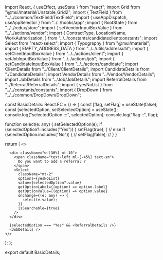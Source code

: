 import React, { useEffect, useState } from "react";
import Grid from "@mui/material/Unstable_Grid2";
import { TextField } from "../../common/TextField/TextField";
import { useAppDispatch, useAppSelector } from "../../hooks/app";
import { RootState } from "../../redux/store";
import { setVendorInputBoxValue } from "../../actions/vendor";
import {
  ContractType,
  LocationName,
  WorkAuthorization,
} from "../../constants/candidateclientconstants";
import Select from "react-select";
import { Typography } from "@mui/material";
import { EMPTY_ADDRESS_DATA } from "../../utils/addressutil";
import { setClientInputBoxValue } from "../../actions/client";
import { setJobInputBoxValue } from "../../actions/job";
import { setCandidateInputBoxValue } from "../../actions/candidate";
import ClientDetails from "../Client/ClientDetails";
import CandidateDetails from "./CandidateDetails";
import VendorDetails from "../Vendor/VendorDetails";
import JobDetails from "../Job/JobDetails";
import ReferralDetails from "../Referral/ReferralDetails";
import { yesNoList } from "../../constants/constants";
import { DropDown } from "../../common/DropDown/DropDown";

const BasicDetails: React.FC = () => {
  const [flag, setFlag] = useState<boolean>(false);
  const [selectedOption, setSelectedOption] = useState<any>();
  console.log("selectedOption::::", selectedOption);
  console.log("flag:::", flag);

  function select(e: any) {
    setSelectedOption(e);
    if (selectedOption?.includes("Yes")) {
      setFlag(true);
    }
    // else if (selectedOption.includes("No")) {
    //   setFlag(false);
    // }
  }

  return (
    <>
      <CandidateDetails />
      <ClientDetails />
      <VendorDetails />

      <div className="w-[30%] mt-10">
        <span className="text-left ml-[-45%] text-sm">
          Do you want to add a referral ?
        </span>
        <Select
          className="mt-2"
          options={yesNoList}
          value={selectedOption?.value}
          getOptionLabel={(option) => option.label}
          getOptionValue={(option) => option.value}
          onChange={(e: any) => {
            select(e.value);
          }}
          isSearchable={true}
        />
      </div>

      {selectedOption === "Yes" && <ReferralDetails />}
      <JobDetails />
    </>
  );
};

export default BasicDetails;
